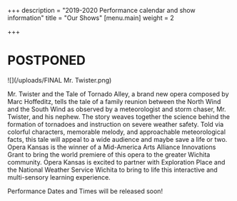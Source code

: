 +++
description = "2019-2020 Performance calendar and show information"
title = "Our Shows"
[menu.main]
weight = 2

+++
# POSTPONED

![](/uploads/FINAL Mr. Twister.png)

Mr. Twister and the Tale of Tornado Alley, a brand new opera composed by Marc Hoffeditz, tells the tale of a family reunion between the North Wind and the South Wind as observed by a meteorologist and storm chaser, Mr. Twister, and his nephew. The story weaves together the science behind the formation of tornadoes and instruction on severe weather safety. Told via colorful characters, memorable melody, and approachable meteorological facts, this tale will appeal to a wide audience and maybe save a life or two. Opera Kansas is the winner of a Mid-America Arts Alliance Innovations Grant to bring the world premiere of this opera to the greater Wichita community. Opera Kansas is excited to partner with Exploration Place and the National Weather Service Wichita to bring to life this interactive and multi-sensory learning experience.

Performance Dates and Times will be released soon!